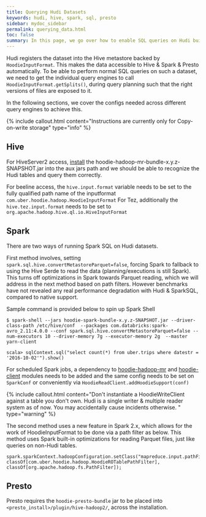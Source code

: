 ```yaml
---
title: Querying Hudi Datasets
keywords: hudi, hive, spark, sql, presto
sidebar: mydoc_sidebar
permalink: querying_data.html
toc: false
summary: In this page, we go over how to enable SQL queries on Hudi built tables.
---
```


Hudi registers the dataset into the Hive metastore backed by `HoodieInputFormat`. This makes the data accessible to
Hive & Spark & Presto automatically. To be able to perform normal SQL queries on such a dataset, we need to get the individual query engines
to call `HoodieInputFormat.getSplits()`, during query planning such that the right versions of files are exposed to it.


In the following sections, we cover the configs needed across different query engines to achieve this.

{% include callout.html content="Instructions are currently only for Copy-on-write storage" type="info" %}


## Hive

For HiveServer2 access, [install](https://www.cloudera.com/documentation/enterprise/5-6-x/topics/cm_mc_hive_udf.html#concept_nc3_mms_lr)
the hoodie-hadoop-mr-bundle-x.y.z-SNAPSHOT.jar into the aux jars path and we should be able to recognize the Hudi tables and query them correctly.

For beeline access, the `hive.input.format` variable needs to be set to the fully qualified path name of the inputformat `com.uber.hoodie.hadoop.HoodieInputFormat`
For Tez, additionally the `hive.tez.input.format` needs to be set to `org.apache.hadoop.hive.ql.io.HiveInputFormat`

## Spark

There are two ways of running Spark SQL on Hudi datasets.

First method involves, setting `spark.sql.hive.convertMetastoreParquet=false`, forcing Spark to fallback
to using the Hive Serde to read the data (planning/executions is still Spark). This turns off optimizations in Spark
towards Parquet reading, which we will address in the next method based on path filters.
However benchmarks have not revealed any real performance degradation with Hudi & SparkSQL, compared to native support.

Sample command is provided below to spin up Spark Shell

```
$ spark-shell --jars hoodie-spark-bundle-x.y.z-SNAPSHOT.jar --driver-class-path /etc/hive/conf  --packages com.databricks:spark-avro_2.11:4.0.0 --conf spark.sql.hive.convertMetastoreParquet=false --num-executors 10 --driver-memory 7g --executor-memory 2g  --master yarn-client

scala> sqlContext.sql("select count(*) from uber.trips where datestr = '2016-10-02'").show()

```


For scheduled Spark jobs, a dependency to [hoodie-hadoop-mr](https://mvnrepository.com/artifact/com.uber.hoodie/hoodie-hadoop-mr) and [hoodie-client](https://mvnrepository.com/artifact/com.uber.hoodie/hoodie-client) modules needs to be added
and the same config needs to be set on `SparkConf` or conveniently via `HoodieReadClient.addHoodieSupport(conf)`

{% include callout.html content="Don't instantiate a HoodieWriteClient against a table you don't own. Hudi is a single writer & multiple reader system as of now. You may accidentally cause incidents otherwise.
" type="warning" %}

The second method uses a new feature in Spark 2.x, which allows for the work of HoodieInputFormat to be done via a path filter as below. This method uses Spark built-in optimizations for
reading Parquet files, just like queries on non-Hudi tables.

```
spark.sparkContext.hadoopConfiguration.setClass("mapreduce.input.pathFilter.class", classOf[com.uber.hoodie.hadoop.HoodieROTablePathFilter], classOf[org.apache.hadoop.fs.PathFilter]);
```


## Presto

Presto requires the `hoodie-presto-bundle` jar to be placed into `<presto_install>/plugin/hive-hadoop2/`, across the installation.
